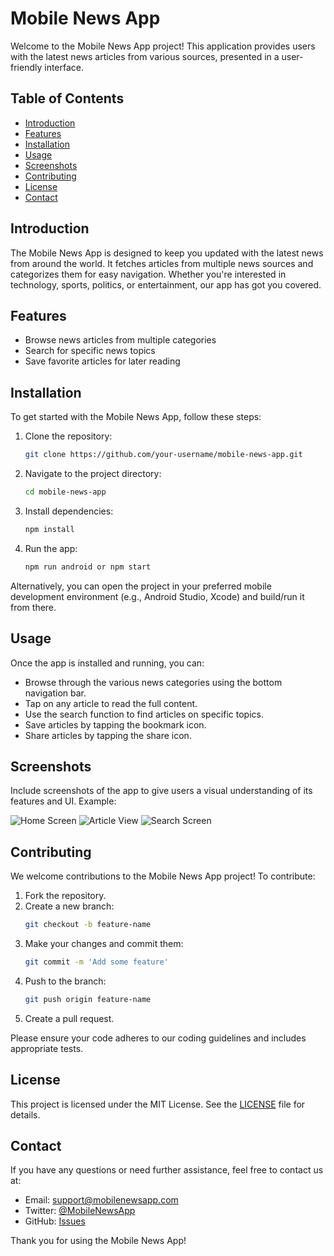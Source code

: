 # Mobile News App

Welcome to the Mobile News App project! This application provides users with the latest news articles from various sources, presented in a user-friendly interface.

## Table of Contents

- [Introduction](#introduction)
- [Features](#features)
- [Installation](#installation)
- [Usage](#usage)
- [Screenshots](#screenshots)
- [Contributing](#contributing)
- [License](#license)
- [Contact](#contact)

## Introduction

The Mobile News App is designed to keep you updated with the latest news from around the world. It fetches articles from multiple news sources and categorizes them for easy navigation. Whether you're interested in technology, sports, politics, or entertainment, our app has got you covered.

## Features

- Browse news articles from multiple categories
- Search for specific news topics
- Save favorite articles for later reading

## Installation

To get started with the Mobile News App, follow these steps:

1. Clone the repository:

   ```sh
   git clone https://github.com/your-username/mobile-news-app.git
   ```

2. Navigate to the project directory:

   ```sh
   cd mobile-news-app
   ```

3. Install dependencies:

   ```sh
   npm install
   ```

4. Run the app:
   ```sh
   npm run android or npm start
   ```

Alternatively, you can open the project in your preferred mobile development environment (e.g., Android Studio, Xcode) and build/run it from there.

## Usage

Once the app is installed and running, you can:

- Browse through the various news categories using the bottom navigation bar.
- Tap on any article to read the full content.
- Use the search function to find articles on specific topics.
- Save articles by tapping the bookmark icon.
- Share articles by tapping the share icon.

## Screenshots

Include screenshots of the app to give users a visual understanding of its features and UI. Example:

![Home Screen](screenshots/home.png)
![Article View](screenshots/article.png)
![Search Screen](screenshots/search.png)

## Contributing

We welcome contributions to the Mobile News App project! To contribute:

1. Fork the repository.
2. Create a new branch:
   ```sh
   git checkout -b feature-name
   ```
3. Make your changes and commit them:
   ```sh
   git commit -m 'Add some feature'
   ```
4. Push to the branch:
   ```sh
   git push origin feature-name
   ```
5. Create a pull request.

Please ensure your code adheres to our coding guidelines and includes appropriate tests.

## License

This project is licensed under the MIT License. See the [LICENSE](LICENSE) file for details.

## Contact

If you have any questions or need further assistance, feel free to contact us at:

- Email: support@mobilenewsapp.com
- Twitter: [@MobileNewsApp](https://twitter.com/MobileNewsApp)
- GitHub: [Issues](https://github.com/your-username/mobile-news-app/issues)

Thank you for using the Mobile News App!
